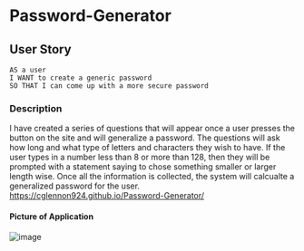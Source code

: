 # Password-Generator

## User Story
```
AS a user
I WANT to create a generic password
SO THAT I can come up with a more secure password
```
### Description
I have created a series of questions that will appear once a user presses the button on the site and will generalize a password. The questions will ask how long and what type of letters and characters they wish to have. If the user types in a number less than 8 or more than 128, then they will be prompted with a statement saying to chose something smaller or larger length wise. Once all the information is collected, the system will calcualte a generalized password for the user.
https://cglennon924.github.io/Password-Generator/
#### Picture of Application
![image](https://user-images.githubusercontent.com/63322716/86929535-f2c0b680-c103-11ea-96e1-6465173b8b32.png)
